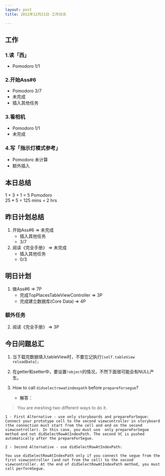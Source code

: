 ```yaml
---
layout: post
title: 2012年12月21日-工作日志  

---
```


  
## 工作

### 1.读「西」
-  Pomodoro 1/1

### 2.开始Ass#6  
-  Pomodoro 3/7  
-  未完成  
-  插入其他任务     

### 3.看相机
-  Pomodoro 1/1  
-  未完成     
  
### 4.写「指示灯模式参考」  
-  Pomodoro 未计算  
-  额外插入
   
## 本日总结    

1 + 3 + 1 = 5 Pomodoro    
25 * 5 = 125 mins = 2 hrs    
  
## 昨日计划总结  
  
1. 开始Ass#6 => 未完成   
	- 插入其他任务   
	- 3/7    
2. 阅读《完全手册》 => 未完成   
	- 插入其他任务  
	- 0/3 
  
## 明日计划    
  
1. 做Ass#6 => 7P   
	- 完成TopPlacesTableViewController => 3P  
	- 完成建立数据库(Core Data) => 4P    
### 额外任务  
2. 阅读《完全手册》 => 3P

## 今日问题总汇  
1. 当下载完数据填入tableView时，不要忘记执行`[self.tableView reloadData];`  
  
2. 在getter和setter中，要设置`!object`的情况，不然下面很可能会有NULL产生。  
  
3. How to call `didselectrowatindexpath` before `prepareforsegue`?  
	- 解答：  
> You are meshing two different ways to do it.

	1 - First Alternative - use only storyboards and prepareForSegue:
	Connect your prototype cell to the second viewcontroller in storyboard (the connection must start from the cell and end on the second viewcontroller). In this case, you must use  only prepareForSegue method and not didSelectRowAtIndexPath. The second VC is pushed automatically after the prepareForSegue.

	2 - Second Alternative - use didSelectRowAtIndexPath:

	You use didSelectRowAtIndexPath only if you connect the segue from the first viewcontroller (and not from the cell) to the second viewcontroller. At the end of didSelectRowAtIndexPath method, you must call performSegue.